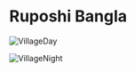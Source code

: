 # Ruposhi Bangla
![VillageDay](https://github.com/sakir101/Computer-Graphics-project/assets/108428136/4e5e83e0-d31b-43ee-b023-5d8f6afe3b58)


![VillageNight](https://github.com/sakir101/Computer-Graphics-project/assets/108428136/1872361f-4249-420b-b80c-2a5aebeb5cd8)

